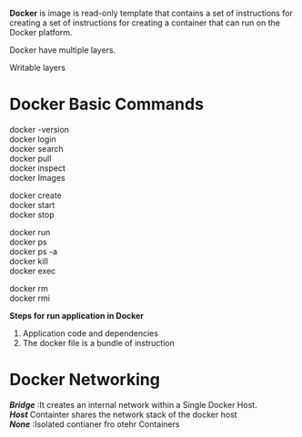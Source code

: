 **Docker** is image is read-only template that contains a set of instructions for creating a set of instructions for creating a container that can run on the Docker platform.

Docker have multiple layers.

Writable layers

# Docker Basic Commands
docker  -version<br/>
docker login<br/>
docker search<br/>
docker pull<br/>
docker inspect<br/>
docker Images<br/>

docker create<br/>
docker start<br/>
docker stop<br/>

docker run<br/>
docker ps<br/>
docker ps -a<br/>
docker kill<br/>
docker exec<br/>

docker rm<br/>
docker rmi<br/>

**Steps for run application in Docker**
1. Application code and dependencies
2. The docker file is a bundle of instruction

# Docker Networking

***Bridge*** :It creates an internal network within a Single Docker Host.<br/>
***Host*** Containter shares the network stack of the docker host<br/>
***None*** :Isolated contianer fro otehr Containers <br/>


